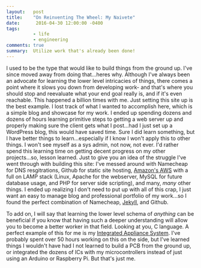 ```yaml
---
layout:   post
title:    "On Reinventing The Wheel: My Naivete"
date:      2016-04-30 12:00:00 -0400
tags: 
          - life 
          - engineering
comments: true
summary:  Utilize work that's already been done!
---
```


I used to be the type that would like to build things from the ground up. I've since moved away from doing that...heres why. Although I've always been an advocate for learning the lower level intricacies of things, there comes a point where it slows you down from developing work- and that's where you should stop and reevaluate what your end goal really is, and if it's even reachable. This happened a billion times with me. Just setting this site up is the best example. I lost track of what I wanted to accomplish here, which is a simple blog and showcase for my work. I ended up spending dozens and dozens of hours learning primitive steps to getting a web server up and properly making sure the client gets what I post...had I just set up a WordPress blog, this would have saved time. Sure I did learn something, but I have better things to learn...especially if I know I won't apply this to other things. I won't see myself as a sys admin, not now, not ever. I'd rather spend this learning time on getting decent progress on my other projects...so, lesson learned. Just to give you an idea of the struggle I've went through with building this site: I've messed around with Namecheap for DNS resgitrations, Github for static site hosting, [Amazon's AWS][aws] with a full on LAMP stack (Linux, Apache for the webserver, MySQL for future database usage, and PHP for server side scripting), and many, _many_ other things. I ended up realizing I don't need to put up with all of this crap, I just want an easy to manage blog and professional portfolio of my work...so I found the perfect combination of Namecheap, [Jekyll][jekyll], and Github. 

To add on, I will say that learning the lower level schema of _anything_ can be beneficial if you know that having such a deeper understanding will allow you to become a better worker in that field. Looking at you, C language. A perfect example of this for me is my [Integrated Appliance System][IAS]. I've probably spent over 50 hours working on this on the side, but I've learned things I wouldn't have had I not learned to build a PCB from the ground up, or integrated the dozens of ICs with my microcontrollers instead of just using an Arduino or Raspberry Pi. But that's just me.

[IAS]:    http://sergiomorales.me/ias.html
[jekyll]: https://jekyllrb.com/
[aws]:    http://aws.amazon.com/